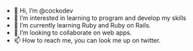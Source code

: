 - 👋 Hi, I’m @cockodev
- 👀 I’m interested in learning to program and develop my skills
- 🌱 I’m currently learning Ruby and Ruby on Rails.
- 💞️ I’m looking to collaborate on web apps.
- 📫 How to reach me, you can look me up on twitter.

<!---
cockodev/cockodev is a ✨ special ✨ repository because its `README.md` (this file) appears on your GitHub profile.
You can click the Preview link to take a look at your changes.
--->
